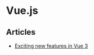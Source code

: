 # Vue.js

## Articles

- [Exciting new features in Vue 3](https://vueschool.io/articles/vuejs-tutorials/exciting-new-features-in-vue-3/)
